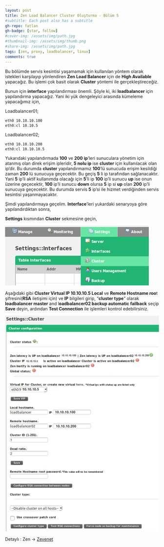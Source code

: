```yaml
---
layout: post
title: Zen Load Balancer Cluster Oluşturma - Bölüm 5
#subtitle: Each post also has a subtitle
gh-repo: fatlan
gh-badge: [star, follow]
#cover-img: /assets/img/path.jpg
#thumbnail-img: /assets/img/thumb.png
#share-img: /assets/img/path.jpg
tags: [zen, proxy, loadbalancer, linux]
comments: true
---
```

Bu bölümde servis kesintisi yaşamamak için kullanılan yöntem olarak istekleri karşılayıp yönlendiren **Zen Load Balancer** için de **High Available** yapacağız. Bu işlemi çok basit olarak **Cluster** yöntemi ile gerçekleştireceğiz.

Bunun için **interface** yapılandırması önemli. Şöyle ki, iki **loadbalancer** için yapılandırma yapacağız. Yani iki yük dengeleyici arasında kümeleme yapacağımız için,

Loadbalancer01;
~~~
eth0 10.10.10.100
eth0:cl 10.10.5
~~~

Loadbalancer02;
~~~
eth0 10.10.10.200
eth0:cl 10.10.10.5
~~~

Yukarıdaki yapılandırmada **100** ve **200** **ip**’leri sunuculara yönetim için atanmış olan direk erişim ipleridir, **5 nolu ip** ise **cluster** için kullanılacak olan ip’dir. Bu durumda **cluster** yapılandırmamız **100**’lü sunucuda erişim kesildiği zaman **200** lü sunucuya geçecektir. Bu geçiş **5** li ip tarafından sağlanacaktır. Yani **5** ip’li aktif kullanımda olacağı için **5**’li ip **100** ip’li sunucu **up** ise onun üzerine geçecektir, **100** ip’li sunucu **down** olursa **5** ip si **up** olan **200** ip’li sunucuya geçecektir. Bu durumda servis **5** ip’si ile hizmet verdiğinden servis kesintisi yaşanmayacaktır.

Şimdi yapılandırmaya geçelim. **Interface**’leri yukardaki senaryoya göre yapılandırdıktan sonra,

**Settings** kısmından **Cluster** sekmesine geçin,

![Crepe](assets/img/zen-cluster-bolum5/zen-clus-b501.png)

Aşağıdaki gibi **Cluster Virtual IP 10.10.10.5 Local** ve **Remote Hostname roo**t şifresini(**RSA** iletişimi için) ve **IP** bilgileri girip, “**cluster type**” olarak **loadbalancer master** and l**oadbalancer02 backup automatic failback** seçip **Save** deyin, ardından **Test Connection** ile işlemleri kontrol edebilirsiniz.

![Crepe](assets/img/zen-cluster-bolum5/zen-clus-b502.png)

Detaylı : Zen -> [Zevenet](https://www.zevenet.com/knowledge-base/community-edition/community-edition-v3-05-administration-guide/community-edition-v3-05-settings-cluster/#prettyPhoto)